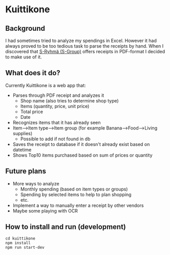 # Kuittikone

## Background

I had sometimes tried to analyze my spendings in Excel. However it had always proved to be too tedious task to parse the receipts by hand. When I discovered that [S-Ryhmä (S-Group)](https://www.s-kanava.fi/web/s/en/s-ryhma-lyhyesti) offers receipts in PDF-format I decided to make use of it.

## What does it do?

Currently Kuittikone is a web app that:
- Parses through PDF receipt and analyzes it
  - Shop name (also tries to determine shop type)
  - Items (quantity, price, unit price)
  - Total price
  - Date
- Recognizes items that it has already seen
- Item-->Item type-->Item group (for example Banana-->Food-->Living supplies)
  - Possible to add if not found in db
- Saves the receipt to database if it doesn't already exist based on datetime
- Shows Top10 items purchased based on sum of prices or quantity

## Future plans

- More ways to analyze
  - Monthly spending (based on item types or groups)
  - Spending by selected items to help to plan shopping
  - etc.
- Implement a way to manually enter a receipt by other vendors
- Maybe some playing with OCR
  
## How to install and run (development)

```git clone git@github.com:sirjuan/kuittikone.git
cd kuittikone
npm install
npm run start-dev
```
